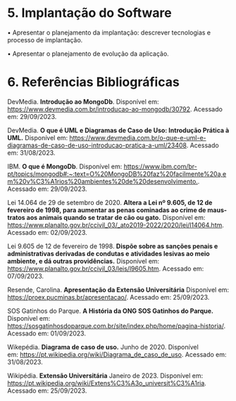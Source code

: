 # 5. Implantação do Software

•	Apresentar o planejamento da implantação: descrever tecnologias e processo de implantação.

•	Apresentar o planejamento de evolução da aplicação.


# 6. Referências Bibliográficas

DevMedia. **Introdução ao MongoDb**. Disponível em: <https://www.devmedia.com.br/introducao-ao-mongodb/30792>. Acessado em: 29/09/2023.

DevMedia. **O que é UML e Diagramas de Caso de Uso: Introdução Prática à UML.** Disponível em: <https://www.devmedia.com.br/o-que-e-uml-e-diagramas-de-caso-de-uso-introducao-pratica-a-uml/23408>. Acessado em: 31/08/2023.

IBM. **O que é MongoDb**. Disponível em: <https://www.ibm.com/br-pt/topics/mongodb#:~:text=O%20MongoDB%20faz%20facilmente%20a,em%20v%C3%A1rios%20ambientes%20de%20desenvolvimento.>. Acessado em: 29/09/2023.

Lei 14.064 de 29 de setembro de 2020. **Altera a Lei nº 9.605, de 12 de fevereiro de 1998, para aumentar as penas cominadas ao crime de maus-tratos aos animais quando se tratar de cão ou gato.** Disponível em: <https://www.planalto.gov.br/ccivil_03/_ato2019-2022/2020/lei/l14064.htm>. Acessado em: 02/09/2023.

Lei 9.605 de 12 de fevereiro de 1998. **Dispõe sobre as sanções penais e administrativas derivadas de condutas e atividades lesivas ao meio ambiente, e dá outras providências.** Disponível em: <https://www.planalto.gov.br/ccivil_03/leis/l9605.htm>. Acessado em: 07/09/2023.

Resende, Carolina. **Apresentação da Extensão Universitária** Disponível em: <https://proex.pucminas.br/apresentacao/>. Acessado em: 25/09/2023.

SOS Gatinhos do Parque. **A História da ONG SOS Gatinhos do Parque.** Disponível em: <https://sosgatinhosdoparque.com.br/site/index.php/home/pagina-historia/>. Acessado em: 01/09/2023.

Wikepédia. **Diagrama de caso de uso.** Junho de 2020. Disponível em: <https://pt.wikipedia.org/wiki/Diagrama_de_caso_de_uso>. Acessado em: 31/08/2023.

Wikipédia. **Extensão Universitária** Janeiro de 2023. Disponível em: <https://pt.wikipedia.org/wiki/Extens%C3%A3o_universit%C3%A1ria>. Acessado em: 25/09/2023.
